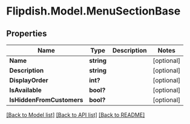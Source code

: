 # Flipdish.Model.MenuSectionBase
## Properties

Name | Type | Description | Notes
------------ | ------------- | ------------- | -------------
**Name** | **string** |  | [optional] 
**Description** | **string** |  | [optional] 
**DisplayOrder** | **int?** |  | [optional] 
**IsAvailable** | **bool?** |  | [optional] 
**IsHiddenFromCustomers** | **bool?** |  | [optional] 

[[Back to Model list]](../README.md#documentation-for-models) [[Back to API list]](../README.md#documentation-for-api-endpoints) [[Back to README]](../README.md)

